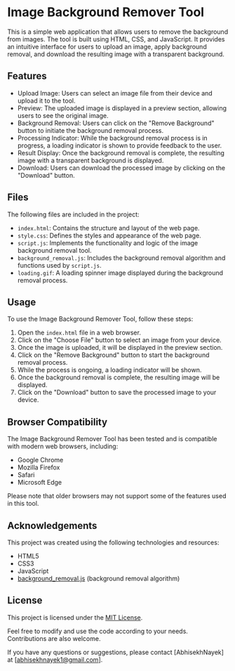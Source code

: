 # Image Background Remover Tool

This is a simple web application that allows users to remove the background from images. The tool is built using HTML, CSS, and JavaScript. It provides an intuitive interface for users to upload an image, apply background removal, and download the resulting image with a transparent background.

## Features

- Upload Image: Users can select an image file from their device and upload it to the tool.
- Preview: The uploaded image is displayed in a preview section, allowing users to see the original image.
- Background Removal: Users can click on the "Remove Background" button to initiate the background removal process.
- Processing Indicator: While the background removal process is in progress, a loading indicator is shown to provide feedback to the user.
- Result Display: Once the background removal is complete, the resulting image with a transparent background is displayed.
- Download: Users can download the processed image by clicking on the "Download" button.

## Files

The following files are included in the project:

- `index.html`: Contains the structure and layout of the web page.
- `style.css`: Defines the styles and appearance of the web page.
- `script.js`: Implements the functionality and logic of the image background removal tool.
- `background_removal.js`: Includes the background removal algorithm and functions used by `script.js`.
- `loading.gif`: A loading spinner image displayed during the background removal process.

## Usage

To use the Image Background Remover Tool, follow these steps:

1. Open the `index.html` file in a web browser.
2. Click on the "Choose File" button to select an image from your device.
3. Once the image is uploaded, it will be displayed in the preview section.
4. Click on the "Remove Background" button to start the background removal process.
5. While the process is ongoing, a loading indicator will be shown.
6. Once the background removal is complete, the resulting image will be displayed.
7. Click on the "Download" button to save the processed image to your device.

## Browser Compatibility

The Image Background Remover Tool has been tested and is compatible with modern web browsers, including:

- Google Chrome
- Mozilla Firefox
- Safari
- Microsoft Edge

Please note that older browsers may not support some of the features used in this tool.

## Acknowledgements

This project was created using the following technologies and resources:

- HTML5
- CSS3
- JavaScript
- [background_removal.js](background_removal.js) (background removal algorithm)

## License

This project is licensed under the [MIT License](LICENSE).

Feel free to modify and use the code according to your needs. Contributions are also welcome.

If you have any questions or suggestions, please contact [AbhisekhNayek] at [abhisekhnayek1@gmail.com].

